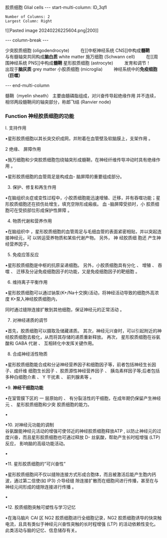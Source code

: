 胶质细胞 Glial cells
--- start-multi-column: ID_3qfl
```column-settings
Number of Columns: 2
Largest Column: Right
```

![[Pasted image 20240226225604.png|200]]


--- column-break ---

少突胶质细胞 (oligodendrocyte)
$\qquad$在[[中枢神经系统 CNS]]中构成**髓鞘**
$\qquad$与有髓轴突共同构成**脑白质** white matter
施万细胞 (Schwann cell)
$\qquad$在[[周围神经系统 PNS]]中构成**髓鞘**
星形胶质细胞 (astrocyte) 
$\qquad$发育和调节！
$\qquad$出现于**脑灰质** grey matter
小胶质细胞 (microglia)
$\qquad$神经系统中的**免疫细胞（巨噬）**

--- end-multi-column

髓鞘（myelin sheath）
主要由髓磷脂组成，对兴奋传导起绝缘作用 
并不连续，相邻两段髓鞘间的轴突部分，称郎飞结 (Ranvier node}


### Function 神经胶质细胞的功能

I. 支持作用

•星形胶质细胞以其长突交织成网，并附着在血管壁及软脑膜上，支架作用 。

2 绝缘、 屏障作用

•施万细胞和少突胶质细胞包绕轴突形成髓鞘，在神经纤维传导冲动时具有绝缘作用 。

•星形胶质细胞的血管周足是构成血- 脑屏障的重要组成部分。

3. 保护、修复和再生作用

•在脑组织炎症或变性过程中，小胶质细胞能迅速增殖、迁移，并有吞噬功能；星形胶质细胞还在损伤处增生，填充空隙形成瘢痕。 血 -脑屏障受损时，小 胶质细胞可在受损部位形成保护性屏障 。

4. 物质代谢和营养作用

•在脑组织中 ，星形胶质细胞的血管周足与毛细血管的表面紧密相贴，并以突起连接神经元，可 以转运营养物质和某些代谢产物。 另外， 神 经胶质细 胞还 产生神经营养因子。


5. 免疫应答反应

•星形胶质细胞是中枢的抗原呈递细胞。 另外，小胶质细胞具有分化 、 增殖 、 吞噬 、 迁移及分泌免疫细胞因子的功能，又是免疫细胞因子的靶细胞 。

6. 维持离子平衡作用

•星形胶质细胞可以通过钠泵(K+/Na十交换)活动，将神经活动导致的细胞外高浓度 K+泵入神经胶质细胞内，

同时通过缝隙连接扩散到其他细胞，保证神经元的正常活动 。

7. 对神经递质的调节

•首先，胶质细胞可以摄取及储藏递质。 其次，神经元兴奋时，可以引起附近的神经胶质细胞去极化，从而将其存储的递质重新释放。 再次， 星形胶质细胞在谷氨酸和 GABA 代谢 、 互相转化中发挥关键作用。

8. 合成神经活性物质

•星形胶质细胞能合成和分泌神经营养因子和细胞因子等，前者包括神经生长因子、成纤维 细胞生长因子 、胶质源性神经营养因子 、 胰岛素样因子等;后者包括多种白细胞介素 、 Y­ 干扰素 、 前列腺素等 。

•9. **神经干细胞功能**

•在室管膜下区的 一 层原始的 、 有分裂活性的干细胞，在成年期仍保留产生神经元 、 星形胶质细胞和少突 胶质细胞的能力。

•

•10. 对神经元功能的调制  
谷氨酸能神经元活动的增强可使邻近的神经胶质细胞释放ATP , 以防止神经元的过度兴奋，而且星形胶质细胞也可通过释放 D- 丝氨酸，帮助产生长时程增强 (LTP)反应， 影响脑的高级功能活动。

•

•11. 星形胶质细胞的”可兴奋性”

•星形胶质细胞间不仅以缝隙连接方式形成合胞体，而且被激活后能产生胞内钙波，通过第二信使(如 IP3) 介导经缝 隙连接扩散而在细胞间进行传播，甚至在与神经元间形成的缝隙连接进行传播 。

•

•12. 胶质细胞突触可塑性与学习记忆

•在海马脑片 CAI 区 NG2 胶质细胞进行全细胞记录，NG2 胶质细胞诱导的快突触电流，且具有类似于神经元兴奋性突触的长时程增强 (LTP) 的活动依赖性变化。此类活动与脑的记忆、信息储存有关。
